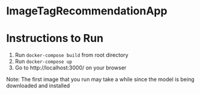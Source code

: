 # ImageTagRecommendationApp
 
# Instructions to Run

1. Run ```docker-compose build``` from root directory
2. Run ```docker-compose up```
3. Go to http://localhost:3000/ on your browser

Note: The first image that you run may take a while since the model is being downloaded and installed
